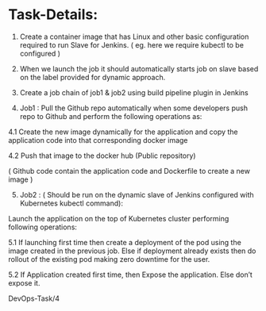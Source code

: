 # Task-Details:


1. Create a container image that has Linux and other basic configuration required to run Slave for Jenkins. ( eg. here we require kubectl to be configured )

2. When we launch the job it should automatically starts job on slave based on the label provided for dynamic approach.

3. Create a job chain of job1 & job2 using build pipeline plugin in Jenkins 

4. Job1 : Pull the Github repo automatically when some developers push repo to Github and perform the following operations as:

4.1 Create the new image dynamically for the application and copy the application code into that corresponding docker image

4.2 Push that image to the docker hub (Public repository) 

 ( Github code contain the application code and Dockerfile to create a new image )

5. Job2 : ( Should be run on the dynamic slave of Jenkins configured with Kubernetes kubectl command):

Launch the application on the top of Kubernetes cluster performing following operations:

5.1 If launching first time then create a deployment of the pod using the image created in the previous job. Else if deployment already exists then do rollout of the existing pod making zero downtime for the user.

5.2  If Application created first time, then Expose the application. Else don’t expose it.


DevOps-Task/4